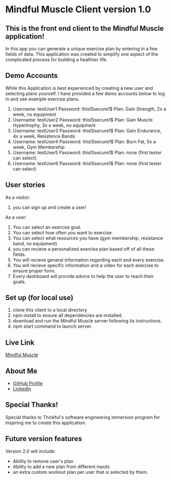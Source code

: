 # Mindful Muscle Client version 1.0

## This is the front end client to the Mindful Muscle application!

In this app you can generate a unique exercise plan by entering in a few fields of data. This application was created to simplify one aspect of the complicated process for building a healthier life.

## Demo Accounts

While this Application is best experienced by creating a new user and selecting plans yourself. I have provided a few demo accounts below to log in and see example exercise plans.

1. Username: testUser1 Password: thisISsecure1$ Plan: Gain Strength, 2x a week, no equipment
2. Username: testUser2 Password: thisISsecure1$ Plan: Gain Muscle Hypertrophy, 3x a week, no equipment
3. Username: testUser3 Password: thisISsecure1$ Plan: Gain Endurance, 4x a week, Resistence Bands
4. Username: testUser4 Password: thisISsecure1$ Plan: Burn Fat, 5x a week, Gym Membership
5. Username: testUser5 Password: thisISsecure1$ Plan: none (first tester can select)
6. Username: testUser6 Password: thisISsecure1$ Plan: none (first tester can select)


## User stories
As a visitor:
1. you can sign up and create a user!

As a user:

1. You can select an exercise goal.
2. You can select how often you want to exercise.
3. You can select what resources you have (gym membership, resistance band, no equipment)
4. you can recieve a personalized exercise plan based off of all these fields.
5. You will recieve general information regarding each and every exercise.
6. You will recieve specific information and a video for each exercise to ensure proper form.
7. Every dashboard will provide advice to help the user to reach their goals.

## Set up (for local use)
1. clone this client to a local directory
2. npm install to ensure all dependencies are installed.
3. download and run the Mindful Muscle server following its instructions.
4. npm start command to launch server.


## Live Link

[Mindful Muscle](https://m-muscle-client.vercel.app)


## About Me

* [GitHub Profile](https://github.com/Mark-The-Dev)
* [LinkedIn](https://www.linkedin.com/in/mark-marcello-8896481b1)

## Special Thanks!

Special thanks to Thinkful's software engineering immersion program for inspiring me to create this application.

## Future version features

Version 2.0 will include:

* Ability to remove user's plan
* Ability to add a new plan from different inputs
* an extra custom workout plan per user that is selected by them.